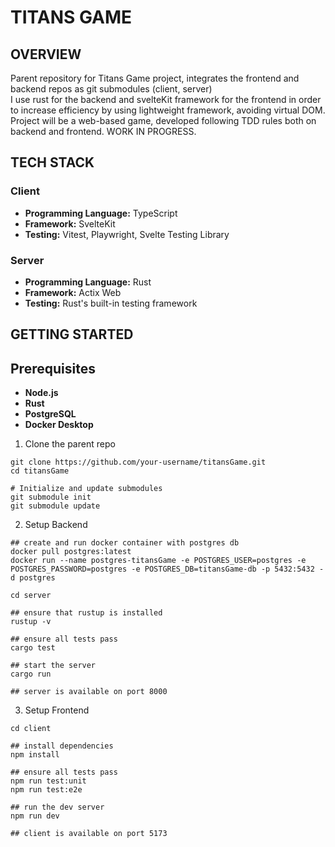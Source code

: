 # TITANS GAME

## OVERVIEW
Parent repository for Titans Game project, integrates the frontend and backend repos as git submodules (client, server) <br />
I use rust for the backend and svelteKit framework for the frontend in order to increase efficiency by using lightweight framework, avoiding virtual DOM. <br />
Project will be a web-based game, developed following TDD rules both on backend and frontend.
WORK IN PROGRESS.

## TECH STACK
### Client
- **Programming Language:** TypeScript
- **Framework:** SvelteKit
- **Testing:** Vitest, Playwright, Svelte Testing Library

### Server
- **Programming Language:** Rust
- **Framework:** Actix Web
- **Testing:** Rust's built-in testing framework

## GETTING STARTED
## Prerequisites
- **Node.js**
- **Rust**
- **PostgreSQL**
- **Docker Desktop**

1. Clone the parent repo
```
git clone https://github.com/your-username/titansGame.git
cd titansGame

# Initialize and update submodules
git submodule init
git submodule update

```

2. Setup Backend
```
## create and run docker container with postgres db
docker pull postgres:latest
docker run --name postgres-titansGame -e POSTGRES_USER=postgres -e POSTGRES_PASSWORD=postgres -e POSTGRES_DB=titansGame-db -p 5432:5432 -d postgres

cd server

## ensure that rustup is installed
rustup -v

## ensure all tests pass
cargo test

## start the server
cargo run

## server is available on port 8000
```

3. Setup Frontend
```
cd client

## install dependencies
npm install

## ensure all tests pass
npm run test:unit
npm run test:e2e

## run the dev server
npm run dev

## client is available on port 5173
```



